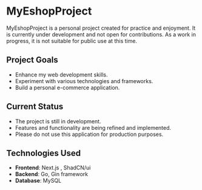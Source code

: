 # MyEshopProject

MyEshopProject is a personal project created for practice and enjoyment. It is currently under development and not open for contributions. As a work in progress, it is not suitable for public use at this time.

## Project Goals

- Enhance my web development skills.
- Experiment with various technologies and frameworks.
- Build a personal e-commerce application.

## Current Status

- The project is still in development.
- Features and functionality are being refined and implemented.
- Please do not use this application for production purposes.

## Technologies Used

- **Frontend**: Next.js , ShadCN/ui
- **Backend**: Go, Gin framework
- **Database**: MySQL
